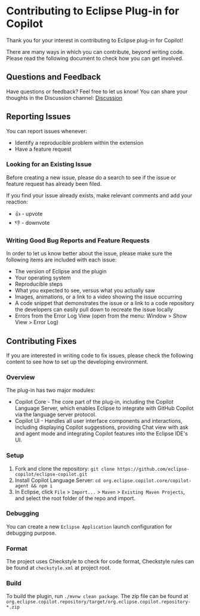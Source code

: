 # Contributing to Eclipse Plug-in for Copilot

Thank you for your interest in contributing to Eclipse plug-in for Copilot!

There are many ways in which you can contribute, beyond writing code. Please read the following document to check how you can get involved.

## Questions and Feedback
Have questions or feedback? Feel free to let us know! You can share your thoughts in the Discussion channel: [Discussion](https://github.com/eclipse-copilot/eclipse-copilot/discussions)

## Reporting Issues
You can report issues whenever:
- Identify a reproducible problem within the extension
- Have a feature request

### Looking for an Existing Issue
Before creating a new issue, please do a search to see if the issue or feature request has already been filed.

If you find your issue already exists, make relevant comments and add your reaction:
- 👍 - upvote
- 👎 - downvote
 
### Writing Good Bug Reports and Feature Requests
In order to let us know better about the issue, please make sure the following items are included with each issue:
- The version of Eclipse and the plugin
- Your operating system
- Reproducible steps
- What you expected to see, versus what you actually saw
- Images, animations, or a link to a video showing the issue occurring
- A code snippet that demonstrates the issue or a link to a code repository the developers can easily pull down to recreate the issue locally
- Errors from the Error Log View (open from the menu: Window > Show View > Error Log)
 
## Contributing Fixes
If you are interested in writing code to fix issues, please check the following content to see how to set up the developing environment.

### Overview
The plug-in has two major modules:
- Copilot Core - The core part of the plug-in, including the Copilot Language Server, which enables Eclipse to integrate with GitHub Copilot via the language server protocol.
- Copilot UI - Handles all user interface components and interactions, including displaying Copilot suggestions, providing Chat view with ask and agent mode and integrating Copilot features into the Eclipse IDE's UI.

### Setup
1. Fork and clone the repository: `git clone https://github.com/eclipse-copilot/eclipse-copilot.git`
2. Install Copilot Language Server: `cd org.eclipse.copilot.core/copilot-agent && npm i`
3. In Eclipse, click `File` > `Import...` > `Maven` > `Existing Maven Projects`, and select the root folder of the repo and import.

### Debugging
You can create a new `Eclipse Application` launch configuration for debugging purpose.

### Format
The project uses Checkstyle to check for code format, Checkstyle rules can be found at `checkstyle.xml` at project root.

### Build
To build the plugin, run `./mvnw clean package`. The zip file can be found at `org.eclipse.copilot.repository/target/org.eclipse.copilot.repository-*.zip`